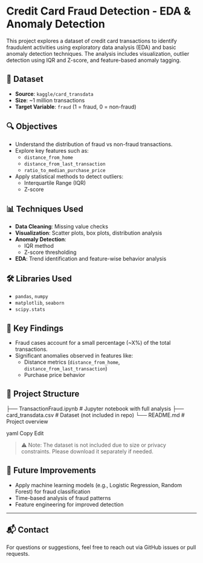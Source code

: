 # Credit Card Fraud Detection - EDA & Anomaly Detection

This project explores a dataset of credit card transactions to identify fraudulent activities using exploratory data analysis (EDA) and basic anomaly detection techniques. The analysis includes visualization, outlier detection using IQR and Z-score, and feature-based anomaly tagging.

## 📁 Dataset

- **Source**: `kaggle/card_transdata`
- **Size**: ~1 million transactions
- **Target Variable**: `fraud` (1 = fraud, 0 = non-fraud)

## 🔍 Objectives

- Understand the distribution of fraud vs non-fraud transactions.
- Explore key features such as:
  - `distance_from_home`
  - `distance_from_last_transaction`
  - `ratio_to_median_purchase_price`
- Apply statistical methods to detect outliers:
  - Interquartile Range (IQR)
  - Z-score

## 📊 Techniques Used

- **Data Cleaning**: Missing value checks
- **Visualization**: Scatter plots, box plots, distribution analysis
- **Anomaly Detection**:
  - IQR method
  - Z-score thresholding
- **EDA**: Trend identification and feature-wise behavior analysis

## 🛠️ Libraries Used

- `pandas`, `numpy`
- `matplotlib`, `seaborn`
- `scipy.stats`

## 📌 Key Findings

- Fraud cases account for a small percentage (~X%) of the total transactions.
- Significant anomalies observed in features like:
  - Distance metrics (`distance_from_home`, `distance_from_last_transaction`)
  - Purchase price behavior

## 📂 Project Structure

├── TransactionFraud.ipynb # Jupyter notebook with full analysis
├── card_transdata.csv # Dataset (not included in repo)
└── README.md # Project overview

yaml
Copy
Edit

> ⚠️ Note: The dataset is not included due to size or privacy constraints. Please download it separately if needed.

## 🚀 Future Improvements

- Apply machine learning models (e.g., Logistic Regression, Random Forest) for fraud classification
- Time-based analysis of fraud patterns
- Feature engineering for improved detection

---

## 📬 Contact

For questions or suggestions, feel free to reach out via GitHub issues or pull requests.
